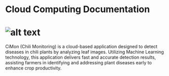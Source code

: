 # Cloud Computing Documentation
![alt text](https://github.com/CiMon-Capstone-Project/Cloud-Computing_V2/blob/main/images/CiMon.jpg?raw=true)
=======
CiMon (Chili Monitoring) is a cloud-based application designed to detect diseases in chili plants by analyzing leaf images. Utilizing Machine Learning technology, this application delivers fast and accurate detection results, assisting farmers in identifying and addressing plant diseases early to enhance crop productivity.

